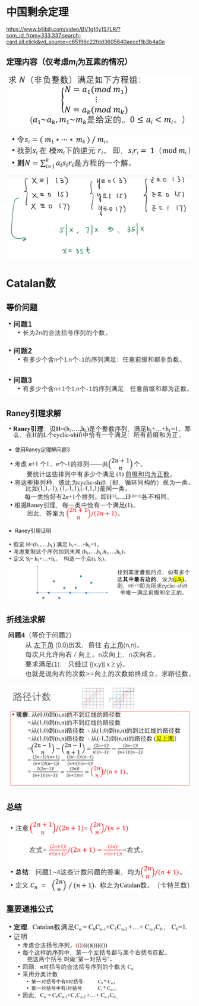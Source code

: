 # 中国剩余定理
<https://www.bilibili.com/video/BV1gf4y1S7LR/?spm_id_from=333.337.search-card.all.click&vd_source=c65196c22fdd3605640aeccf1b3b4a0e>

## 定理内容（仅考虑$m_i$为互素的情况）

![Alt text](image-474.png)

![Alt text](image-473.png)

![Alt text](image-496.png)

# Catalan数

## 等价问题

![Alt text](image-470.png)

## Raney引理求解

![Alt text](image-471.png)

* 使用Raney定理解问题3

![Alt text](image-472.png)

* Raney引理证明

![Alt text](image-475.png)

## 折线法求解

![Alt text](image-476.png)

![Alt text](image-477.png)

## 总结

![Alt text](image-478.png)

## 重要递推公式

![Alt text](image-479.png)
